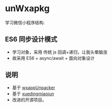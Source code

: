 # unWxapkg

学习微信小程序结构.

## ES6 同步设计模式

- 学习对象，采用 传统 js 回调+递归，让我头晕脑涨
- 故采用 ES6 + async/await + 面向对象设计

## 说明

- 基于 [wxappUnpacker](https://github.com/qwerty472123/wxappUnpacker 'wxappUnpacker')
- 基于 [xuedingmiaojun](https://github.com/xuedingmiaojun/mp-unpack)
- 改进的开源项目。
